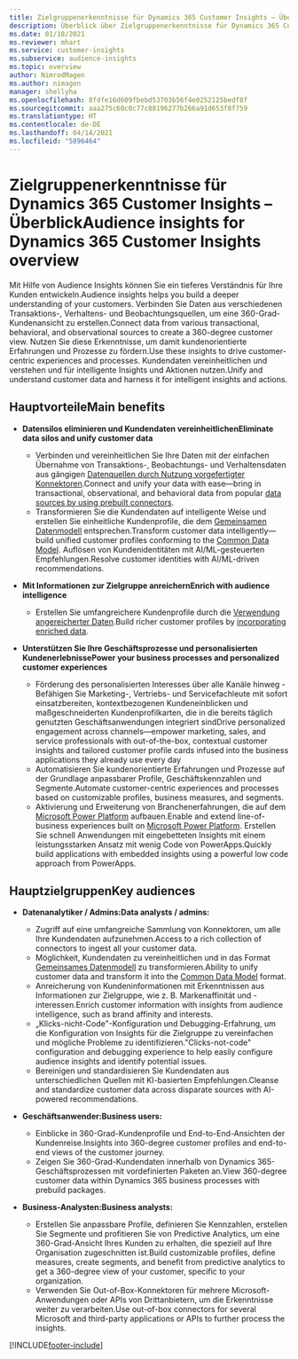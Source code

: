 ```yaml
---
title: Zielgruppenerkenntnisse für Dynamics 365 Customer Insights – Überblick
description: Überblick über Zielgruppenerkenntnisse für Dynamics 365 Customer Insights.
ms.date: 01/18/2021
ms.reviewer: mhart
ms.service: customer-insights
ms.subservice: audience-insights
ms.topic: overview
author: NimrodMagen
ms.author: nimagen
manager: shellyha
ms.openlocfilehash: 8fdfe16d609fbebd53703b56f4e0252125bedf8f
ms.sourcegitcommit: aaa275c60c0c77c88196277b266a91d653f8f759
ms.translationtype: HT
ms.contentlocale: de-DE
ms.lasthandoff: 04/14/2021
ms.locfileid: "5896464"
---
```

# <a name="audience-insights-for-dynamics-365-customer-insights-overview"></a><span data-ttu-id="498aa-103">Zielgruppenerkenntnisse für Dynamics 365 Customer Insights – Überblick</span><span class="sxs-lookup"><span data-stu-id="498aa-103">Audience insights for Dynamics 365 Customer Insights overview</span></span>

<span data-ttu-id="498aa-104">Mit Hilfe von Audience Insights können Sie ein tieferes Verständnis für Ihre Kunden entwickeln.</span><span class="sxs-lookup"><span data-stu-id="498aa-104">Audience insights helps you build a deeper understanding of your customers.</span></span> <span data-ttu-id="498aa-105">Verbinden Sie Daten aus verschiedenen Transaktions-, Verhaltens- und Beobachtungsquellen, um eine 360-Grad-Kundenansicht zu erstellen.</span><span class="sxs-lookup"><span data-stu-id="498aa-105">Connect data from various transactional, behavioral, and observational sources to create a 360-degree customer view.</span></span> <span data-ttu-id="498aa-106">Nutzen Sie diese Erkenntnisse, um damit kundenorientierte Erfahrungen und Prozesse zu fördern.</span><span class="sxs-lookup"><span data-stu-id="498aa-106">Use these insights to drive customer-centric experiences and processes.</span></span> <span data-ttu-id="498aa-107">Kundendaten vereinheitlichen und verstehen und für intelligente Insights und Aktionen nutzen.</span><span class="sxs-lookup"><span data-stu-id="498aa-107">Unify and understand customer data and harness it for intelligent insights and actions.</span></span>

## <a name="main-benefits"></a><span data-ttu-id="498aa-108">Hauptvorteile</span><span class="sxs-lookup"><span data-stu-id="498aa-108">Main benefits</span></span> 

- <span data-ttu-id="498aa-109">**Datensilos eliminieren und Kundendaten vereinheitlichen**</span><span class="sxs-lookup"><span data-stu-id="498aa-109">**Eliminate data silos and unify customer data**</span></span>

  - <span data-ttu-id="498aa-110">Verbinden und vereinheitlichen Sie Ihre Daten mit der einfachen Übernahme von Transaktions-, Beobachtungs- und Verhaltensdaten aus gängigen [Datenquellen durch Nutzung vorgefertigter Konnektoren](data-sources.md).</span><span class="sxs-lookup"><span data-stu-id="498aa-110">Connect and unify your data with ease—bring in transactional, observational, and behavioral data from popular [data sources by using prebuilt connectors](data-sources.md).</span></span>
  - <span data-ttu-id="498aa-111">Transformieren Sie die Kundendaten auf intelligente Weise und erstellen Sie einheitliche Kundenprofile, die dem [Gemeinsamen Datenmodell](/common-data-model/) entsprechen.</span><span class="sxs-lookup"><span data-stu-id="498aa-111">Transform customer data intelligently—build unified customer profiles conforming to the [Common Data Model](/common-data-model/).</span></span> <span data-ttu-id="498aa-112">Auflösen von Kundenidentitäten mit AI/ML-gesteuerten Empfehlungen.</span><span class="sxs-lookup"><span data-stu-id="498aa-112">Resolve customer identities with AI/ML-driven recommendations.</span></span>

- <span data-ttu-id="498aa-113">**Mit Informationen zur Zielgruppe anreichern**</span><span class="sxs-lookup"><span data-stu-id="498aa-113">**Enrich with audience intelligence**</span></span>

  - <span data-ttu-id="498aa-114">Erstellen Sie umfangreichere Kundenprofile durch die [Verwendung angereicherter Daten](enrichment-hub.md).</span><span class="sxs-lookup"><span data-stu-id="498aa-114">Build richer customer profiles by [incorporating enriched data](enrichment-hub.md).</span></span>  

- <span data-ttu-id="498aa-115">**Unterstützen Sie Ihre Geschäftsprozesse und personalisierten Kundenerlebnisse**</span><span class="sxs-lookup"><span data-stu-id="498aa-115">**Power your business processes and personalized customer experiences**</span></span>

  - <span data-ttu-id="498aa-116">Förderung des personalisierten Interesses über alle Kanäle hinweg - Befähigen Sie Marketing-, Vertriebs- und Servicefachleute mit sofort einsatzbereiten, kontextbezogenen Kundeneinblicken und maßgeschneiderten Kundenprofilkarten, die in die bereits täglich genutzten Geschäftsanwendungen integriert sind</span><span class="sxs-lookup"><span data-stu-id="498aa-116">Drive personalized engagement across channels—empower marketing, sales, and service professionals with out-of-the-box, contextual customer insights and tailored customer profile cards infused into the business applications they already use every day</span></span>
  - <span data-ttu-id="498aa-117">Automatisieren Sie kundenorientierte Erfahrungen und Prozesse auf der Grundlage anpassbarer Profile, Geschäftskennzahlen und Segmente.</span><span class="sxs-lookup"><span data-stu-id="498aa-117">Automate customer-centric experiences and processes based on customizable profiles, business measures, and segments.</span></span>
  - <span data-ttu-id="498aa-118">Aktivierung und Erweiterung von Branchenerfahrungen, die auf dem [Microsoft Power Platform](https://powerplatform.microsoft.com/) aufbauen.</span><span class="sxs-lookup"><span data-stu-id="498aa-118">Enable and extend line-of-business experiences built on [Microsoft Power Platform](https://powerplatform.microsoft.com/).</span></span> <span data-ttu-id="498aa-119">Erstellen Sie schnell Anwendungen mit eingebetteten Insights mit einem leistungsstarken Ansatz mit wenig Code von PowerApps.</span><span class="sxs-lookup"><span data-stu-id="498aa-119">Quickly build applications with embedded insights using a powerful low code approach from PowerApps.</span></span>  

## <a name="key-audiences"></a><span data-ttu-id="498aa-120">Hauptzielgruppen</span><span class="sxs-lookup"><span data-stu-id="498aa-120">Key audiences</span></span>

- <span data-ttu-id="498aa-121">**Datenanalytiker / Admins:**</span><span class="sxs-lookup"><span data-stu-id="498aa-121">**Data analysts / admins:**</span></span>

  - <span data-ttu-id="498aa-122">Zugriff auf eine umfangreiche Sammlung von Konnektoren, um alle Ihre Kundendaten aufzunehmen.</span><span class="sxs-lookup"><span data-stu-id="498aa-122">Access to a rich collection of connectors to ingest all your customer data.</span></span>
  - <span data-ttu-id="498aa-123">Möglichkeit, Kundendaten zu vereinheitlichen und in das Format [Gemeinsames Datenmodell](/common-data-model/) zu transformieren.</span><span class="sxs-lookup"><span data-stu-id="498aa-123">Ability to unify customer data and transform it into the [Common Data Model](/common-data-model/) format.</span></span>
  - <span data-ttu-id="498aa-124">Anreicherung von Kundeninformationen mit Erkenntnissen aus Informationen zur Zielgruppe, wie z. B. Markenaffinität und -interessen.</span><span class="sxs-lookup"><span data-stu-id="498aa-124">Enrich customer information with insights from audience intelligence, such as brand affinity and interests.</span></span>
  - <span data-ttu-id="498aa-125">„Klicks-nicht-Code"-Konfiguration und Debugging-Erfahrung, um die Konfiguration von Insights für die Zielgruppe zu vereinfachen und mögliche Probleme zu identifizieren.</span><span class="sxs-lookup"><span data-stu-id="498aa-125">"Clicks-not-code" configuration and debugging experience to help easily configure audience insights and identify potential issues.</span></span>
  - <span data-ttu-id="498aa-126">Bereinigen und standardisieren Sie Kundendaten aus unterschiedlichen Quellen mit KI-basierten Empfehlungen.</span><span class="sxs-lookup"><span data-stu-id="498aa-126">Cleanse and standardize customer data across disparate sources with AI-powered recommendations.</span></span>  

- <span data-ttu-id="498aa-127">**Geschäftsanwender:**</span><span class="sxs-lookup"><span data-stu-id="498aa-127">**Business users:**</span></span>

  - <span data-ttu-id="498aa-128">Einblicke in 360-Grad-Kundenprofile und End-to-End-Ansichten der Kundenreise.</span><span class="sxs-lookup"><span data-stu-id="498aa-128">Insights into 360-degree customer profiles and end-to-end views of the customer journey.</span></span>
  - <span data-ttu-id="498aa-129">Zeigen Sie 360-Grad-Kundendaten innerhalb von Dynamics 365-Geschäftsprozessen mit vordefinierten Paketen an.</span><span class="sxs-lookup"><span data-stu-id="498aa-129">View 360-degree customer data within Dynamics 365 business processes with prebuild packages.</span></span>

- <span data-ttu-id="498aa-130">**Business-Analysten:**</span><span class="sxs-lookup"><span data-stu-id="498aa-130">**Business analysts:**</span></span>

  - <span data-ttu-id="498aa-131">Erstellen Sie anpassbare Profile, definieren Sie Kennzahlen, erstellen Sie Segmente und profitieren Sie von Predictive Analytics, um eine 360-Grad-Ansicht Ihres Kunden zu erhalten, die speziell auf Ihre Organisation zugeschnitten ist.</span><span class="sxs-lookup"><span data-stu-id="498aa-131">Build customizable profiles, define measures, create segments, and benefit from predictive analytics to get a 360-degree view of your customer, specific to your organization.</span></span>  
  - <span data-ttu-id="498aa-132">Verwenden Sie Out-of-Box-Konnektoren für mehrere Microsoft-Anwendungen oder APIs von Drittanbietern, um die Erkenntnisse weiter zu verarbeiten.</span><span class="sxs-lookup"><span data-stu-id="498aa-132">Use out-of-box connectors for several Microsoft and third-party applications or APIs to further process the insights.</span></span>


[!INCLUDE[footer-include](../includes/footer-banner.md)]